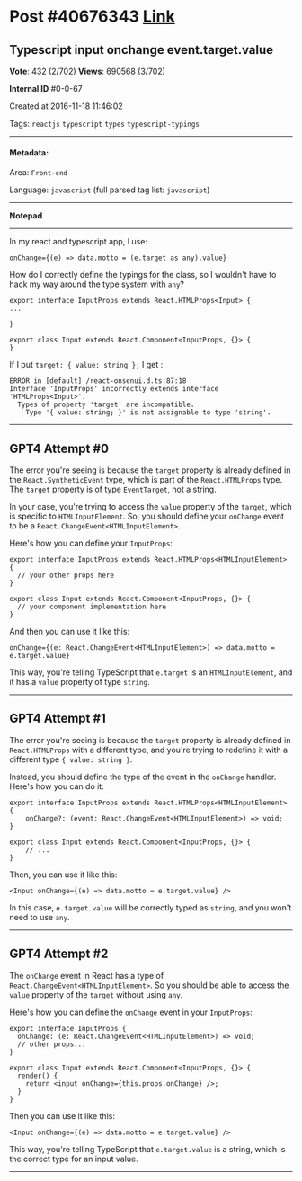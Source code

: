 
# Post \#40676343 [Link](https://stackoverflow.com/questions/40676343/)

## Typescript input onchange event.target.value

**Vote**: 432 (2/702) **Views**: 690568 (3/702) 

**Internal ID** \#0-0-67

Created at 2016-11-18 11:46:02

Tags: `reactjs` `typescript` `types` `typescript-typings`

----------

#### Metadata:

Area: `Front-end`

Language: `javascript` (full parsed tag list: `javascript`)

----------

**Notepad**


----------

In my react and typescript app, I use:
```
onChange={(e) => data.motto = (e.target as any).value}
```

How do I correctly define the typings for the class, so I wouldn't have to hack my way around the type system with `any`?
```
export interface InputProps extends React.HTMLProps<Input> {
...

}

export class Input extends React.Component<InputProps, {}> {
}
```

If I put `target: { value: string };` I get :
```
ERROR in [default] /react-onsenui.d.ts:87:18
Interface 'InputProps' incorrectly extends interface 'HTMLProps<Input>'.
  Types of property 'target' are incompatible.
    Type '{ value: string; }' is not assignable to type 'string'.
```



----------
        
## GPT4 Attempt \#0

The error you're seeing is because the `target` property is already defined in the `React.SyntheticEvent` type, which is part of the `React.HTMLProps` type. The `target` property is of type `EventTarget`, not a string.

In your case, you're trying to access the `value` property of the `target`, which is specific to `HTMLInputElement`. So, you should define your `onChange` event to be a `React.ChangeEvent<HTMLInputElement>`.

Here's how you can define your `InputProps`:

```tsx
export interface InputProps extends React.HTMLProps<HTMLInputElement> {
  // your other props here
}

export class Input extends React.Component<InputProps, {}> {
  // your component implementation here
}
```

And then you can use it like this:

```tsx
onChange={(e: React.ChangeEvent<HTMLInputElement>) => data.motto = e.target.value}
```

This way, you're telling TypeScript that `e.target` is an `HTMLInputElement`, and it has a `value` property of type `string`.

--------

## GPT4 Attempt \#1

The error you're seeing is because the `target` property is already defined in `React.HTMLProps` with a different type, and you're trying to redefine it with a different type `{ value: string }`. 

Instead, you should define the type of the event in the `onChange` handler. Here's how you can do it:

```tsx
export interface InputProps extends React.HTMLProps<HTMLInputElement> {
    onChange?: (event: React.ChangeEvent<HTMLInputElement>) => void;
}

export class Input extends React.Component<InputProps, {}> {
    // ...
}
```

Then, you can use it like this:

```tsx
<Input onChange={(e) => data.motto = e.target.value} />
```

In this case, `e.target.value` will be correctly typed as `string`, and you won't need to use `any`.

--------

## GPT4 Attempt \#2

The `onChange` event in React has a type of `React.ChangeEvent<HTMLInputElement>`. So you should be able to access the `value` property of the `target` without using `any`.

Here's how you can define the `onChange` event in your `InputProps`:

```tsx
export interface InputProps {
  onChange: (e: React.ChangeEvent<HTMLInputElement>) => void;
  // other props...
}

export class Input extends React.Component<InputProps, {}> {
  render() {
    return <input onChange={this.props.onChange} />;
  }
}
```

Then you can use it like this:

```tsx
<Input onChange={(e) => data.motto = e.target.value} />
```

This way, you're telling TypeScript that `e.target.value` is a string, which is the correct type for an input value.

--------

